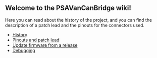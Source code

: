 ## Welcome to the PSAVanCanBridge wiki!

Here you can read about the history of the project, and you can find the description of a patch lead and the pinouts for the connectors used.

* [History](history.md)
* [Pinouts and patch lead](pinouts-and-patch-lead.md)
* [Update firmware from a release](update-firmware-from-a-release.md)
* [Debugging](debugging.md)